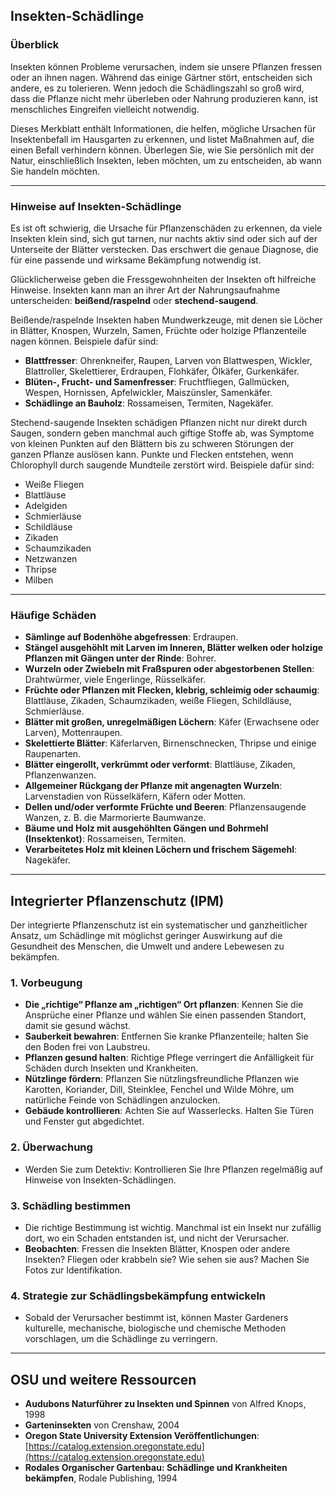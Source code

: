 ## Insekten-Schädlinge

### Überblick

Insekten können Probleme verursachen, indem sie unsere Pflanzen fressen oder an ihnen nagen. Während das einige Gärtner stört, entscheiden sich andere, es zu tolerieren. Wenn jedoch die Schädlingszahl so groß wird, dass die Pflanze nicht mehr überleben oder Nahrung produzieren kann, ist menschliches Eingreifen vielleicht notwendig.

Dieses Merkblatt enthält Informationen, die helfen, mögliche Ursachen für Insektenbefall im Hausgarten zu erkennen, und listet Maßnahmen auf, die einen Befall verhindern können. Überlegen Sie, wie Sie persönlich mit der Natur, einschließlich Insekten, leben möchten, um zu entscheiden, ab wann Sie handeln möchten.

---

### Hinweise auf Insekten-Schädlinge

Es ist oft schwierig, die Ursache für Pflanzenschäden zu erkennen, da viele Insekten klein sind, sich gut tarnen, nur nachts aktiv sind oder sich auf der Unterseite der Blätter verstecken. Das erschwert die genaue Diagnose, die für eine passende und wirksame Bekämpfung notwendig ist.

Glücklicherweise geben die Fressgewohnheiten der Insekten oft hilfreiche Hinweise. Insekten kann man an ihrer Art der Nahrungsaufnahme unterscheiden: **beißend/raspelnd** oder **stechend-saugend**.


Beißende/raspelnde Insekten haben Mundwerkzeuge, mit denen sie Löcher in Blätter, Knospen, Wurzeln, Samen, Früchte oder holzige Pflanzenteile nagen können. Beispiele dafür sind:

- **Blattfresser**: Ohrenkneifer, Raupen, Larven von Blattwespen, Wickler, Blattroller, Skelettierer, Erdraupen, Flohkäfer, Ölkäfer, Gurkenkäfer.
- **Blüten-, Frucht- und Samenfresser**: Fruchtfliegen, Gallmücken, Wespen, Hornissen, Apfelwickler, Maiszünsler, Samenkäfer.
- **Schädlinge an Bauholz**: Rossameisen, Termiten, Nagekäfer.


Stechend-saugende Insekten schädigen Pflanzen nicht nur direkt durch Saugen, sondern geben manchmal auch giftige Stoffe ab, was Symptome von kleinen Punkten auf den Blättern bis zu schweren Störungen der ganzen Pflanze auslösen kann. Punkte und Flecken entstehen, wenn Chlorophyll durch saugende Mundteile zerstört wird. Beispiele dafür sind:

- Weiße Fliegen
- Blattläuse
- Adelgiden
- Schmierläuse
- Schildläuse
- Zikaden
- Schaumzikaden
- Netzwanzen
- Thripse
- Milben

---

### Häufige Schäden

- **Sämlinge auf Bodenhöhe abgefressen**: Erdraupen.
- **Stängel ausgehöhlt mit Larven im Inneren, Blätter welken oder holzige Pflanzen mit Gängen unter der Rinde**: Bohrer.
- **Wurzeln oder Zwiebeln mit Fraßspuren oder abgestorbenen Stellen**: Drahtwürmer, viele Engerlinge, Rüsselkäfer.
- **Früchte oder Pflanzen mit Flecken, klebrig, schleimig oder schaumig**: Blattläuse, Zikaden, Schaumzikaden, weiße Fliegen, Schildläuse, Schmierläuse.
- **Blätter mit großen, unregelmäßigen Löchern**: Käfer (Erwachsene oder Larven), Mottenraupen.
- **Skelettierte Blätter**: Käferlarven, Birnenschnecken, Thripse und einige Raupenarten.
- **Blätter eingerollt, verkrümmt oder verformt**: Blattläuse, Zikaden, Pflanzenwanzen.
- **Allgemeiner Rückgang der Pflanze mit angenagten Wurzeln**: Larvenstadien von Rüsselkäfern, Käfern oder Motten.
- **Dellen und/oder verformte Früchte und Beeren**: Pflanzensaugende Wanzen, z. B. die Marmorierte Baumwanze.
- **Bäume und Holz mit ausgehöhlten Gängen und Bohrmehl (Insektenkot)**: Rossameisen, Termiten.
- **Verarbeitetes Holz mit kleinen Löchern und frischem Sägemehl**: Nagekäfer.

---

## Integrierter Pflanzenschutz (IPM)

Der integrierte Pflanzenschutz ist ein systematischer und ganzheitlicher Ansatz, um Schädlinge mit möglichst geringer Auswirkung auf die Gesundheit des Menschen, die Umwelt und andere Lebewesen zu bekämpfen.

### 1. Vorbeugung

- **Die „richtige“ Pflanze am „richtigen“ Ort pflanzen**: Kennen Sie die Ansprüche einer Pflanze und wählen Sie einen passenden Standort, damit sie gesund wächst.
- **Sauberkeit bewahren**: Entfernen Sie kranke Pflanzenteile; halten Sie den Boden frei von Laubstreu.
- **Pflanzen gesund halten**: Richtige Pflege verringert die Anfälligkeit für Schäden durch Insekten und Krankheiten.
- **Nützlinge fördern**: Pflanzen Sie nützlingsfreundliche Pflanzen wie Karotten, Koriander, Dill, Steinklee, Fenchel und Wilde Möhre, um natürliche Feinde von Schädlingen anzulocken.
- **Gebäude kontrollieren**: Achten Sie auf Wasserlecks. Halten Sie Türen und Fenster gut abgedichtet.

### 2. Überwachung

- Werden Sie zum Detektiv: Kontrollieren Sie Ihre Pflanzen regelmäßig auf Hinweise von Insekten-Schädlingen.

### 3. Schädling bestimmen

- Die richtige Bestimmung ist wichtig. Manchmal ist ein Insekt nur zufällig dort, wo ein Schaden entstanden ist, und nicht der Verursacher.
- **Beobachten**: Fressen die Insekten Blätter, Knospen oder andere Insekten? Fliegen oder krabbeln sie? Wie sehen sie aus? Machen Sie Fotos zur Identifikation.

### 4. Strategie zur Schädlingsbekämpfung entwickeln

- Sobald der Verursacher bestimmt ist, können Master Gardeners kulturelle, mechanische, biologische und chemische Methoden vorschlagen, um die Schädlinge zu verringern.

---

## OSU und weitere Ressourcen

- **Audubons Naturführer zu Insekten und Spinnen** von Alfred Knops, 1998
- **Garteninsekten** von Crenshaw, 2004
- **Oregon State University Extension Veröffentlichungen**: [https://catalog.extension.oregonstate.edu](https://catalog.extension.oregonstate.edu)
- **Rodales Organischer Gartenbau: Schädlinge und Krankheiten bekämpfen**, Rodale Publishing, 1994
